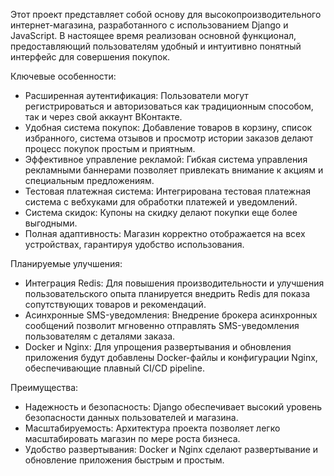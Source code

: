 Этот проект представляет собой основу для высокопроизводительного интернет-магазина, разработанного с использованием Django и JavaScript. В настоящее время реализован основной функционал, предоставляющий пользователям удобный и интуитивно понятный интерфейс для совершения покупок.

Ключевые особенности:

* Расширенная аутентификация:  Пользователи могут регистрироваться и авторизоваться как традиционным способом, так и через свой аккаунт ВКонтакте.
* Удобная система покупок:  Добавление товаров в корзину, список избранного, система отзывов и просмотр истории заказов делают процесс покупок простым и приятным.
* Эффективное управление рекламой:  Гибкая система управления рекламными баннерами позволяет привлекать внимание к акциям и специальным предложениям.
* Тестовая платежная система:  Интегрирована тестовая платежная система с вебхуками для обработки платежей и уведомлений.
* Система скидок:  Купоны на скидку делают покупки еще более выгодными.
* Полная адаптивность:  Магазин корректно отображается на всех устройствах, гарантируя удобство использования.

Планируемые улучшения:

* Интеграция Redis:  Для повышения производительности и улучшения пользовательского опыта планируется внедрить Redis для показа сопутствующих товаров и рекомендаций.
* Асинхронные SMS-уведомления:  Внедрение брокера асинхронных сообщений позволит мгновенно отправлять SMS-уведомления пользователям с деталями заказа.
* Docker и Nginx:  Для упрощения развертывания и обновления приложения будут добавлены Docker-файлы и конфигурации Nginx, обеспечивающие плавный CI/CD pipeline.

Преимущества:

* Надежность и безопасность: Django обеспечивает высокий уровень безопасности данных пользователей и магазина.
* Масштабируемость: Архитектура проекта позволяет легко масштабировать магазин по мере роста бизнеса.
* Удобство развертывания:  Docker и Nginx сделают развертывание и обновление приложения быстрым и простым.
